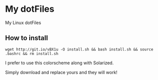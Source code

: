 # My dotFiles
My Linux dotFiles  

## How to install
    wget http://git.io/vBX1u -O install.sh && bash install.sh && source .bashrc && rm install.sh

I prefer to use this colorscheme along with Solarized.

Simply download and replace yours and they will work!
